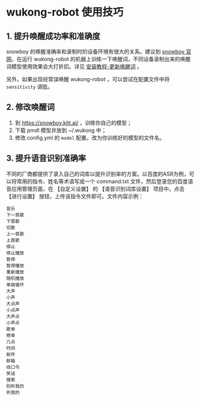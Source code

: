 # wukong-robot 使用技巧

## 1. 提升唤醒成功率和准确度

snowboy 的唤醒准确率和录制时的设备环境有很大的关系。建议到 [snowboy 官网](https://snowboy.kitt.ai/dashboard)，在运行 wukong-robot 的机器上训练一下唤醒词，不同设备录制出来的唤醒词模型使用效果会大打折扣。详见 [安装教程-更新唤醒词](/install?id=_6-%e6%9b%b4%e6%96%b0%e5%94%a4%e9%86%92%e8%af%8d%ef%bc%88%e5%8f%af%e9%80%89%ef%bc%8c%e6%a0%91%e8%8e%93%e6%b4%be%e5%bf%85%e9%a1%bb%ef%bc%89) 。

另外，如果出现经常误唤醒 wukong-robot ，可以尝试在配置文件中将 `sensitivity` 调低。

## 2. 修改唤醒词

1. 到 https://snowboy.kitt.ai/ ，训练你自己的模型；
2. 下载 pmdl 模型并放到 ~/.wukong 中；
3. 修改 config.yml 的 `model` 配置，改为你训练好的模型的文件名。

## 3. 提升语音识别准确率

不同的厂商都提供了录入自己的词库以提升识别率的方案。以百度的ASR为例，可以将常用的指令、姓名等术语写成一个 command.txt 文件，然后登录您的百度语音应用管理页面，在 【自定义设置】 的 【语音识别词库设置】 项目中，点击 【进行设置】 按钮，上传该指令文件即可。文件内容示例：

```
音乐
下一首歌
下首歌
切歌
上一首歌
上首歌
停止
停止播放
暂停
暂停播放
重新播放
随机播放
单曲循环
大声
小声
大点声
小点声
大声点
小声点
歌单
榜单
几点
时间
邮件
邮箱
绕口令
笑话
搜索
别听我的
听我的
```


